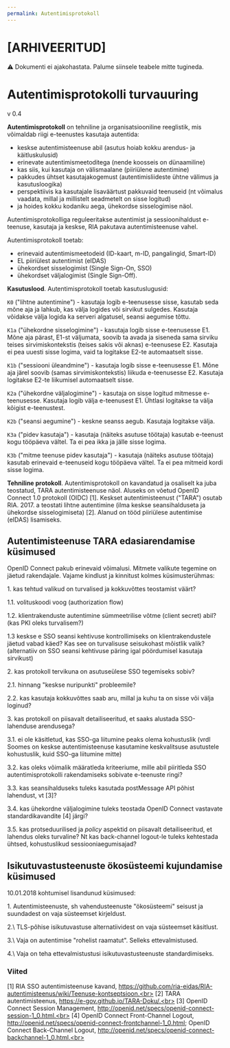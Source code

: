 ```yaml
---
permalink: Autentimisprotokoll
---
```

# [ARHIVEERITUD]
&#9888; Dokumenti ei ajakohastata. Palume siinsele teabele mitte tugineda.

# Autentimisprotokolli turvauuring

v 0.4

__Autentimisprotokoll__ on tehniline ja organisatsiooniline reeglistik, mis võimaldab riigi e-teenustes kasutaja autentida:
- keskse autentimisteenuse abil (asutus hoiab kokku arendus- ja käitluskulusid)
- erinevate autentimismeetoditega (nende koosseis on dünaamiline)
- kas siis, kui kasutaja on välismaalane (piiriülene autentimine)
- pakkudes ühtset kasutajakogemust (autentimisliideste ühtne välimus ja kasutusloogika)
- perspektiivis ka kasutajale lisaväärtust pakkuvaid teenuseid (nt võimalus vaadata, millal ja millistelt seadmetelt on sisse logitud)
- ja hoides kokku kodaniku aega, ühekordse sisselogimise näol.

Autentimisprotokolliga reguleeritakse autentimist ja sessioonihaldust e-teenuse, kasutaja ja keskse, RIA pakutava autentimisteenuse vahel.

Autentimisprotokoll toetab:
- erinevaid autentimismeetodeid (ID-kaart, m-ID, pangalingid, Smart-ID)
- EL piiriülest autentimist (eIDAS)
- ühekordset sisselogimist (Single Sign-On, SSO)
- ühekordset väljalogimist (Single Sign-Off).

__Kasutuslood__. Autentimisprotokoll toetab kasutuslugusid:

`K0` ("lihtne autentimine") - kasutaja logib e-teenusesse sisse, kasutab seda mõne aja ja lahkub, kas välja logides või sirvikut sulgedes. Kasutaja võidakse välja logida ka serveri algatusel, seansi aegumise tõttu.

`K1a` ("ühekordne sisselogimine") - kasutaja logib sisse e-teenusesse E1. Mõne aja pärast, E1-st väljumata, soovib ta avada ja siseneda sama sirviku teises sirvimiskontekstis (teises sakis või aknas) e-teenusese E2. Kasutaja ei pea uuesti sisse logima, vaid ta logitakse E2-te automaatselt sisse.

`K1b` ("sessiooni üleandmine") - kasutaja logib sisse e-teenusesse E1. Mõne aja järel soovib (samas sirvimiskontekstis) liikuda e-teenusesse E2. Kasutaja logitakse E2-te liikumisel automaatselt sisse.

`K2a` ("ühekordne väljalogimine") - kasutaja on sisse logitud mitmesse e-teenusesse. Kasutaja logib välja e-teenusest E1. Ühtlasi logitakse ta välja kõigist e-teenustest.

`K2b` ("seansi aegumine") - keskne seanss aegub. Kasutaja logitakse välja. 

`K3a` ("pidev kasutaja") - kasutaja (näiteks asutuse töötaja) kasutab e-teenust kogu tööpäeva vältel. Ta ei pea ikka ja jälle sisse logima.

`K3b` ("mitme teenuse pidev kasutaja") - kasutaja (näiteks asutuse töötaja) kasutab erinevaid e-teenuseid kogu tööpäeva vältel. Ta ei pea mitmeid kordi sisse logima.

__Tehniline protokoll__. Autentimisprotokoll on kavandatud ja osaliselt ka juba teostatud, TARA autentimisteenuse näol. Aluseks on võetud OpenID Connect 1.0 protokoll (OIDC) [1]. Keskset autentimisteenust ("TARA") osutab RIA. 2017. a teostati lihtne autentimine (ilma keskse seansihalduseta ja ühekordse sisselogimiseta) [2]. Alanud on tööd piiriülese autentimise (eIDAS) lisamiseks. 

## Autentimisteenuse TARA edasiarendamise küsimused

OpenID Connect pakub erinevaid võimalusi. Mitmete valikute tegemine on jäetud rakendajale. Vajame kindlust ja kinnitust kolmes küsimusterühmas:

1\. kas tehtud valikud on turvalised ja kokkuvõttes teostamist väärt?

1.1. volituskoodi voog (authorization flow)

1.2. klientrakenduste autentimine sümmeetrilise võtme (client secret) abil? (kas PKI oleks turvalisem?)

1.3 keskse e SSO seansi kehtivuse kontrollimiseks on klientrakendustele jäetud vabad käed? Kas see on turvalisuse seisukohast mõistlik valik? (alternatiiv on SSO seansi kehtivuse päring igal pöördumisel kasutaja sirvikust)

2\. kas protokoll tervikuna on asutuseülese SSO tegemiseks sobiv?

2.1. hinnang "keskse nuripunkti" probleemile?

2.2. kas kasutaja kokkuvõttes saab aru, millal ja kuhu ta on sisse või välja loginud? 

3\. kas protokoll on piisavalt detailiseeritud, et saaks alustada SSO-lahenduse arendusega?

3.1. ei ole käsitletud, kas SSO-ga liitumine peaks olema kohustuslik (vrdl Soomes on keskse autentimisteenuse kasutamine keskvalitsuse asutustele kohustuslik, kuid SSO-ga liitumine mitte)

3.2. kas oleks võimalik määratleda kriteeriume, mille abil piiritleda SSO autentimisprotokolli rakendamiseks sobivate e-teenuste ringi?

3.3. kas seansihalduseks tuleks kasutada postMessage API põhist lahendust, vt [3]?

3.4. kas ühekordne väljalogimine tuleks teostada OpenID Connect vastavate standardikavandite [4] järgi?

3.5. kas protseduurilised ja _policy_ aspektid on piisavalt detailiseeritud, et lahendus oleks turvaline? Nt kas back-channel logout-le tuleks kehtestada ühtsed, kohustuslikud sessiooniaegumisajad?

## Isikutuvastusteenuste ökosüsteemi kujundamise küsimused

10.01.2018 kohtumisel lisandunud küsimused:

1\. Autentimisteenuste, sh vahendusteenuste "ökosüsteemi" seisust ja suundadest on vaja süsteemset kirjeldust.

2.\ TLS-põhise isikutuvastuse alternatiividest on vaja süsteemset käsitlust.

3.\ Vaja on autentimise "rohelist raamatut". Selleks ettevalmistused.

4.\ Vaja on teha ettevalmistustusi isikutuvastusteenuste standardimiseks. 

### Viited

[1] RIA SSO autentimisteenuse kavand, https://github.com/ria-eidas/RIA-autentimisteenus/wiki/Teenuse-kontseptsioon.<br>
[2] TARA autentimisteenus, https://e-gov.github.io/TARA-Doku/.<br>
[3] OpenID Connect Session Management, http://openid.net/specs/openid-connect-session-1_0.html.<br>
[4] OpenID Connect Front-Channel Logout, http://openid.net/specs/openid-connect-frontchannel-1_0.html; OpenID Connect Back-Channel Logout, http://openid.net/specs/openid-connect-backchannel-1_0.html.<br>
